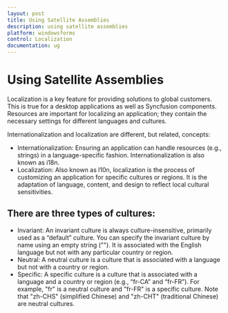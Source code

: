 ```yaml
---
layout: post
title: Using Satellite Assemblies
description: using satellite assemblies
platform: windowsforms
control: Localization
documentation: ug
---
```


# Using Satellite Assemblies

Localization is a key feature for providing solutions to global customers. This is true for a desktop applications as well as Syncfusion components. Resources are important for localizing an application; they contain the necessary settings for different languages and cultures. 

Internationalization and localization are different, but related, concepts:

* Internationalization: Ensuring an application can handle resources (e.g., strings) in a language-specific fashion. Internationalization is also known as i18n.
* Localization: Also known as l10n, localization is the process of customizing an application for specific cultures or regions. It is the adaptation of language, content, and design to reflect local cultural sensitivities.

## There are three types of cultures:

* Invariant: An invariant culture is always culture-insensitive, primarily used as a “default” culture. You can specify the invariant culture by name using an empty string (""). It is associated with the English language but not with any particular country or region.
* Neutral: A neutral culture is a culture that is associated with a language but not with a country or region. 
* Specific: A specific culture is a culture that is associated with a language and a country or region (e.g., “fr-CA” and “fr-FR”). For example, "fr" is a neutral culture and "fr-FR" is a specific culture. Note that "zh-CHS" (simplified Chinese) and "zh-CHT" (traditional Chinese) are neutral cultures.